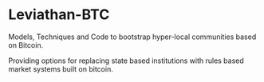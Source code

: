 # Leviathan-BTC

Models, Techniques and Code to bootstrap hyper-local communities based on Bitcoin. 

Providing options for replacing state based institutions with rules based market systems built on bitcoin. 
